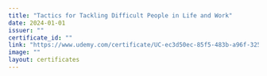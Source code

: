 ```yaml
---
title: "Tactics for Tackling Difficult People in Life and Work"
date: 2024-01-01
issuer: ""
certificate_id: ""
link: "https://www.udemy.com/certificate/UC-ec3d50ec-85f5-483b-a96f-325b98ca7299/"
image: ""
layout: certificates
---
```


